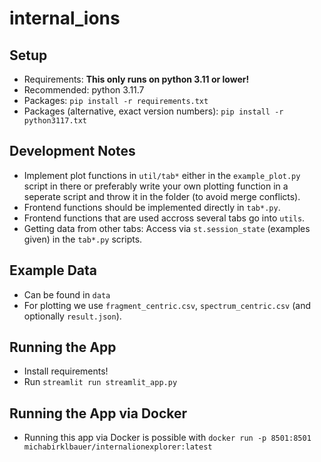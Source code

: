 # internal_ions

## Setup

- Requirements: **This only runs on python 3.11 or lower!**
- Recommended: python 3.11.7
- Packages: `pip install -r requirements.txt`
- Packages (alternative, exact version numbers): `pip install -r python3117.txt`

## Development Notes

- Implement plot functions in `util/tab*` either in the `example_plot.py` script in there or preferably write your
  own plotting function in a seperate script and throw it in the folder (to avoid merge conflicts).
- Frontend functions should be implemented directly in `tab*.py`.
- Frontend functions that are used accross several tabs go into `utils`.
- Getting data from other tabs: Access via `st.session_state` (examples given) in the `tab*.py` scripts.

## Example Data

- Can be found in `data`
- For plotting we use `fragment_centric.csv`, `spectrum_centric.csv` (and optionally `result.json`).

## Running the App

- Install requirements!
- Run `streamlit run streamlit_app.py`

## Running the App via Docker

- Running this app via Docker is possible with `docker run -p 8501:8501 michabirklbauer/internalionexplorer:latest`

